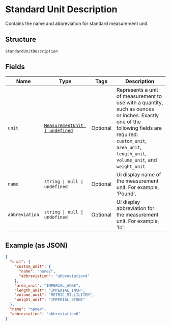 <!-- Optimized: 2025-10-06 -->
<!-- RPM: 1.6.2.1.1.6.2.1_standard-unit-description_20251006 -->
<!-- Session: E2E RPM DNA Application -->
<!-- AOM: RND (Reggie & Dro) -->
<!-- COI: TECHNOLOGY -->
<!-- RPM: HIGH -->
<!-- ACTION: BUILD -->

# Standard Unit Description

Contains the name and abbreviation for standard measurement unit.

## Structure

`StandardUnitDescription`

## Fields

| Name | Type | Tags | Description |
|  --- | --- | --- | --- |
| `unit` | [`MeasurementUnit \| undefined`](../../doc/models/measurement-unit.md) | Optional | Represents a unit of measurement to use with a quantity, such as ounces<br>or inches. Exactly one of the following fields are required: `custom_unit`,<br>`area_unit`, `length_unit`, `volume_unit`, and `weight_unit`. |
| `name` | `string \| null \| undefined` | Optional | UI display name of the measurement unit. For example, 'Pound'. |
| `abbreviation` | `string \| null \| undefined` | Optional | UI display abbreviation for the measurement unit. For example, 'lb'. |

## Example (as JSON)

```json
{
  "unit": {
    "custom_unit": {
      "name": "name2",
      "abbreviation": "abbreviation4"
    },
    "area_unit": "IMPERIAL_ACRE",
    "length_unit": "IMPERIAL_INCH",
    "volume_unit": "METRIC_MILLILITER",
    "weight_unit": "IMPERIAL_STONE"
  },
  "name": "name4",
  "abbreviation": "abbreviation6"
}
```
